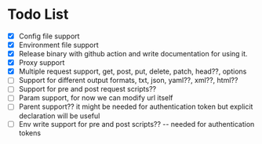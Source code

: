# Todo List

- [x] Config file support
- [x] Environment file support
- [x] Release binary with github action and write documentation for using it.
- [x] Proxy support
- [x] Multiple request support, get, post, put, delete, patch, head??, options
- [ ] Support for different output formats, txt, json, yaml??, xml??, html??
- [ ] Support for pre and post request scripts??
- [ ] Param support, for now we can modify url itself
- [ ] Parent support?? it might be needed for authentication token but explicit declaration will be useful
- [ ] Env write support for pre and post scripts?? -- needed for authentication tokens
